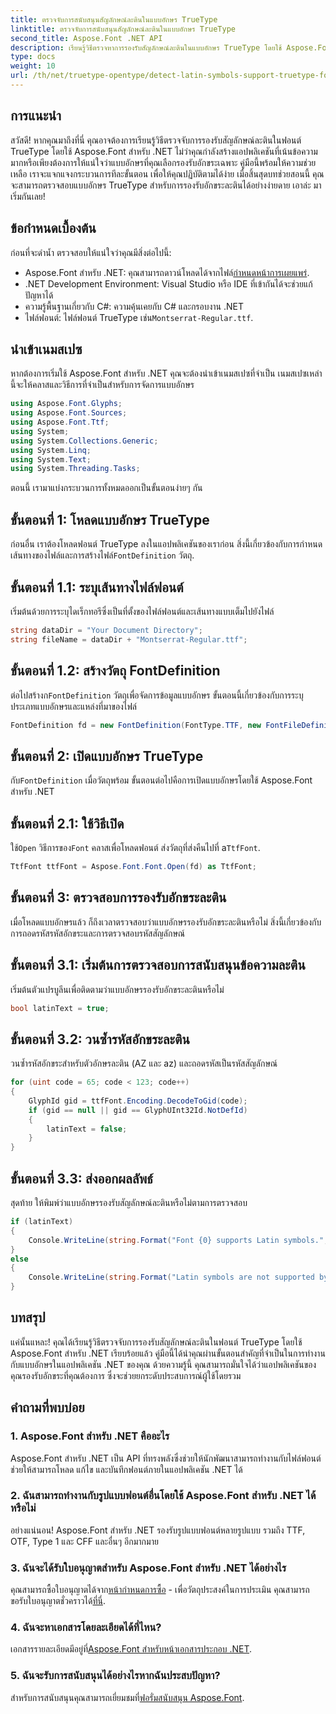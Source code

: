 ```yaml
---
title: ตรวจจับการสนับสนุนสัญลักษณ์ละตินในแบบอักษร TrueType
linktitle: ตรวจจับการสนับสนุนสัญลักษณ์ละตินในแบบอักษร TrueType
second_title: Aspose.Font .NET API
description: เรียนรู้วิธีตรวจหาการรองรับสัญลักษณ์ละตินในแบบอักษร TrueType โดยใช้ Aspose.Font สำหรับ .NET พร้อมคำแนะนำโดยละเอียดของเรา เหมาะสำหรับนักพัฒนาที่ทำงานกับฟอนต์ใน .NET
type: docs
weight: 10
url: /th/net/truetype-opentype/detect-latin-symbols-support-truetype-fonts/
---
```

## การแนะนำ
สวัสดี! หากคุณมาถึงที่นี่ คุณอาจต้องการเรียนรู้วิธีตรวจจับการรองรับสัญลักษณ์ละตินในฟอนต์ TrueType โดยใช้ Aspose.Font สำหรับ .NET ไม่ว่าคุณกำลังสร้างแอปพลิเคชันที่เน้นข้อความมากหรือเพียงต้องการให้แน่ใจว่าแบบอักษรที่คุณเลือกรองรับอักขระเฉพาะ คู่มือนี้พร้อมให้ความช่วยเหลือ เราจะแจกแจงกระบวนการทีละขั้นตอน เพื่อให้คุณปฏิบัติตามได้ง่าย เมื่อสิ้นสุดบทช่วยสอนนี้ คุณจะสามารถตรวจสอบแบบอักษร TrueType สำหรับการรองรับอักขระละตินได้อย่างง่ายดาย เอาล่ะ มาเริ่มกันเลย!
## ข้อกำหนดเบื้องต้น
ก่อนที่จะดำน้ำ ตรวจสอบให้แน่ใจว่าคุณมีสิ่งต่อไปนี้:
-  Aspose.Font สำหรับ .NET: คุณสามารถดาวน์โหลดได้จากไฟล์[กำหนดหน้าการเผยแพร่](https://releases.aspose.com/font/net/).
- .NET Development Environment: Visual Studio หรือ IDE ที่เข้ากันได้จะช่วยแก้ปัญหาได้
- ความรู้พื้นฐานเกี่ยวกับ C#: ความคุ้นเคยกับ C# และกรอบงาน .NET
- ไฟล์ฟอนต์: ไฟล์ฟอนต์ TrueType เช่น`Montserrat-Regular.ttf`.
## นำเข้าเนมสเปซ
หากต้องการเริ่มใช้ Aspose.Font สำหรับ .NET คุณจะต้องนำเข้าเนมสเปซที่จำเป็น เนมสเปซเหล่านี้จะให้คลาสและวิธีการที่จำเป็นสำหรับการจัดการแบบอักษร
```csharp
using Aspose.Font.Glyphs;
using Aspose.Font.Sources;
using Aspose.Font.Ttf;
using System;
using System.Collections.Generic;
using System.Linq;
using System.Text;
using System.Threading.Tasks;
```
ตอนนี้ เรามาแบ่งกระบวนการทั้งหมดออกเป็นขั้นตอนง่ายๆ กัน
## ขั้นตอนที่ 1: โหลดแบบอักษร TrueType
 ก่อนอื่น เราต้องโหลดฟอนต์ TrueType ลงในแอปพลิเคชันของเราก่อน สิ่งนี้เกี่ยวข้องกับการกำหนดเส้นทางของไฟล์และการสร้างไฟล์`FontDefinition` วัตถุ.
## ขั้นตอนที่ 1.1: ระบุเส้นทางไฟล์ฟอนต์
เริ่มต้นด้วยการระบุไดเร็กทอรีซึ่งเป็นที่ตั้งของไฟล์ฟอนต์และเส้นทางแบบเต็มไปยังไฟล์
```csharp
string dataDir = "Your Document Directory";
string fileName = dataDir + "Montserrat-Regular.ttf";
```
## ขั้นตอนที่ 1.2: สร้างวัตถุ FontDefinition
 ต่อไปสร้างก`FontDefinition` วัตถุเพื่อจัดการข้อมูลแบบอักษร ขั้นตอนนี้เกี่ยวข้องกับการระบุประเภทแบบอักษรและแหล่งที่มาของไฟล์
```csharp
FontDefinition fd = new FontDefinition(FontType.TTF, new FontFileDefinition("ttf", new FileSystemStreamSource(fileName)));
```
## ขั้นตอนที่ 2: เปิดแบบอักษร TrueType
 กับ`FontDefinition` เมื่อวัตถุพร้อม ขั้นตอนต่อไปคือการเปิดแบบอักษรโดยใช้ Aspose.Font สำหรับ .NET
## ขั้นตอนที่ 2.1: ใช้วิธีเปิด
 ใช้`Open` วิธีการของ`Font` คลาสเพื่อโหลดฟอนต์ ส่งวัตถุที่ส่งคืนไปที่ a`TtfFont`.
```csharp
TtfFont ttfFont = Aspose.Font.Font.Open(fd) as TtfFont;
```
## ขั้นตอนที่ 3: ตรวจสอบการรองรับอักขระละติน
เมื่อโหลดแบบอักษรแล้ว ก็ถึงเวลาตรวจสอบว่าแบบอักษรรองรับอักขระละตินหรือไม่ สิ่งนี้เกี่ยวข้องกับการถอดรหัสรหัสอักขระและการตรวจสอบรหัสสัญลักษณ์
## ขั้นตอนที่ 3.1: เริ่มต้นการตรวจสอบการสนับสนุนข้อความละติน
เริ่มต้นตัวแปรบูลีนเพื่อติดตามว่าแบบอักษรรองรับอักขระละตินหรือไม่
```csharp
bool latinText = true;
```
## ขั้นตอนที่ 3.2: วนซ้ำรหัสอักขระละติน
วนซ้ำรหัสอักขระสำหรับตัวอักษรละติน (AZ และ az) และถอดรหัสเป็นรหัสสัญลักษณ์
```csharp
for (uint code = 65; code < 123; code++)
{
    GlyphId gid = ttfFont.Encoding.DecodeToGid(code);
    if (gid == null || gid == GlyphUInt32Id.NotDefId)
    {
        latinText = false;
    }
}
```
## ขั้นตอนที่ 3.3: ส่งออกผลลัพธ์
สุดท้าย ให้พิมพ์ว่าแบบอักษรรองรับสัญลักษณ์ละตินหรือไม่ตามการตรวจสอบ
```csharp
if (latinText)
{
    Console.WriteLine(string.Format("Font {0} supports Latin symbols.", ttfFont.FontName));
}
else
{
    Console.WriteLine(string.Format("Latin symbols are not supported by font {0}.", ttfFont.FontName));
}
```
## บทสรุป
แค่นั้นแหละ! คุณได้เรียนรู้วิธีตรวจจับการรองรับสัญลักษณ์ละตินในฟอนต์ TrueType โดยใช้ Aspose.Font สำหรับ .NET เรียบร้อยแล้ว คู่มือนี้ได้นำคุณผ่านขั้นตอนสำคัญที่จำเป็นในการทำงานกับแบบอักษรในแอปพลิเคชัน .NET ของคุณ ด้วยความรู้นี้ คุณสามารถมั่นใจได้ว่าแอปพลิเคชันของคุณรองรับอักขระที่คุณต้องการ ซึ่งจะช่วยยกระดับประสบการณ์ผู้ใช้โดยรวม
## คำถามที่พบบ่อย
### 1. Aspose.Font สำหรับ .NET คืออะไร
Aspose.Font สำหรับ .NET เป็น API ที่ทรงพลังซึ่งช่วยให้นักพัฒนาสามารถทำงานกับไฟล์ฟอนต์ ช่วยให้สามารถโหลด แก้ไข และบันทึกฟอนต์ภายในแอปพลิเคชัน .NET ได้
### 2. ฉันสามารถทำงานกับรูปแบบฟอนต์อื่นโดยใช้ Aspose.Font สำหรับ .NET ได้หรือไม่
อย่างแน่นอน! Aspose.Font สำหรับ .NET รองรับรูปแบบฟอนต์หลายรูปแบบ รวมถึง TTF, OTF, Type 1 และ CFF และอื่นๆ อีกมากมาย
### 3. ฉันจะได้รับใบอนุญาตสำหรับ Aspose.Font สำหรับ .NET ได้อย่างไร
 คุณสามารถซื้อใบอนุญาตได้จาก[หน้ากำหนดการซื้อ](https://purchase.aspose.com/buy) - เพื่อวัตถุประสงค์ในการประเมิน คุณสามารถขอรับใบอนุญาตชั่วคราวได้[ที่นี่](https://purchase.aspose.com/temporary-license/).
### 4. ฉันจะหาเอกสารโดยละเอียดได้ที่ไหน?
 เอกสารรายละเอียดมีอยู่ที่[Aspose.Font สำหรับหน้าเอกสารประกอบ .NET](https://reference.aspose.com/font/net/).
### 5. ฉันจะรับการสนับสนุนได้อย่างไรหากฉันประสบปัญหา?
 สำหรับการสนับสนุนคุณสามารถเยี่ยมชมที่[ฟอรั่มสนับสนุน Aspose.Font](https://forum.aspose.com/c/font/41).